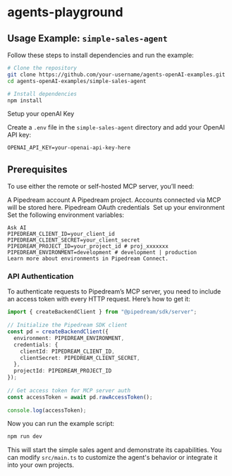 # agents-playground

## Usage Example: `simple-sales-agent`

Follow these steps to install dependencies and run the example:

```bash
# Clone the repository
git clone https://github.com/your-username/agents-openAI-examples.git
cd agents-openAI-examples/simple-sales-agent

# Install dependencies
npm install
```

Setup your openAI Key

Create a `.env` file in the `simple-sales-agent` directory and add your OpenAI API key:

```env
OPENAI_API_KEY=your-openai-api-key-here
```


## Prerequisites
To use either the remote or self-hosted MCP server, you’ll need:

A Pipedream account
A Pipedream project. Accounts connected via MCP will be stored here.
Pipedream OAuth credentials
​
Set up your environment
Set the following environment variables:


```
Ask AI
PIPEDREAM_CLIENT_ID=your_client_id
PIPEDREAM_CLIENT_SECRET=your_client_secret
PIPEDREAM_PROJECT_ID=your_project_id # proj_xxxxxxx
PIPEDREAM_ENVIRONMENT=development # development | production
Learn more about environments in Pipedream Connect.
```


### API Authentication

To authenticate requests to Pipedream’s MCP server, you need to include an access token with every HTTP request. Here’s how to get it:
​

```ts
import { createBackendClient } from "@pipedream/sdk/server";
 
// Initialize the Pipedream SDK client
const pd = createBackendClient({
  environment: PIPEDREAM_ENVIRONMENT,
  credentials: {
    clientId: PIPEDREAM_CLIENT_ID,
    clientSecret: PIPEDREAM_CLIENT_SECRET,
  },
  projectId: PIPEDREAM_PROJECT_ID
});
 
// Get access token for MCP server auth
const accessToken = await pd.rawAccessToken();
 
console.log(accessToken);
```


Now you can run the example script:

```bash
npm run dev
```

This will start the simple sales agent and demonstrate its capabilities. You can modify `src/main.ts` to customize the agent's behavior or integrate it into your own projects.
